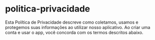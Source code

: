 # politica-privacidade
Esta Política de Privacidade descreve como coletamos, usamos e protegemos suas informações ao utilizar nosso aplicativo. Ao criar uma conta e usar o app, você concorda com os termos descritos abaixo.
